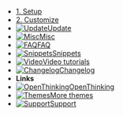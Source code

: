 - [1. Setup](setup)
- [2. Customize](customization)
- [![Update](https://icongr.am/clarity/terminal.svg?size=16&color=808080)Update](Update)
- [![Misc](https://icongr.am/clarity/layers.svg?size=16&color=808080)Misc](misc)
- [![FAQ](https://icongr.am/clarity/help-info.svg?size=16&color=808080)FAQ](faq)
- [![Snippets](https://icongr.am/clarity/code.svg?size=16&color=808080)Snippets](snippets)
- [![Video](https://icongr.am/clarity/video-gallery.svg?size=16&color=808080)Video tutorials](video)
- [![Changelog](https://icongr.am/clarity/tree-view.svg?size=16&color=808080)Changelog](changelog)
- **Links**
- [![OpenThinking](https://icongr.am/feather/corner-down-right.svg?size=16&color=808080)OpenThinking](https://openthinking.net/?ref=ghsb)
- [![Themes](https://icongr.am/feather/corner-down-right.svg?size=16&color=808080)More themes](https://openthinking.net/shopify-themes/?ref=ghsb)
- [![Support](https://icongr.am/feather/message-square.svg?size=16&color=808080)Support](https://openthinking.net/support/?ref=ghsb)